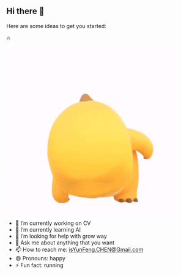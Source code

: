 ## Hi there 👋

Here are some ideas to get you started:

🔥

![奶龙](nailong.gif "nailong")

- 🔭 I’m currently working on CV
- 🌱 I’m currently learning AI
- 🤔 I’m looking for help with grow way
- 💬 Ask me about anything that you want
- 📫 How to reach me: isYunFeng.CHEN@Gmail.com
- 😄 Pronouns: happy
- ⚡ Fun fact: running

